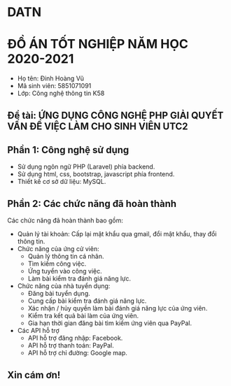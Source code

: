# DATN
# ĐỒ ÁN TỐT NGHIỆP NĂM HỌC 2020-2021
+ Họ tên: Đinh Hoàng Vũ
+ Mã sinh viên: 5851071091
+ Lớp: Công nghệ thông tin K58
## Đề tài: ỨNG DỤNG CÔNG NGHỆ PHP GIẢI QUYẾT VẤN ĐỀ VIỆC LÀM CHO SINH VIÊN UTC2
## Phần 1: Công nghệ sử dụng
- Sử dụng ngôn ngữ PHP (Laravel) phía backend.
- Sử dụng html, css, bootstrap, javascript phía frontend.
- Thiết kế cơ sở dữ liệu: MySQL.
## Phần 2: Các chức năng đã hoàn thành
Các chức năng đã hoàn thành bao gồm: 
- Quản lý tài khoản: Cấp lại mật khẩu qua gmail, đổi mật khẩu, thay đổi thông tin.
- Chức năng của ứng cử viên:
    + Quản lý thông tin cá nhân.
	+ Tìm kiếm công việc.
	+ Ứng tuyển vào công việc.
	+ Làm bài kiểm tra đánh giá năng lực.
- Chức năng của nhà tuyển dụng:
	+ Đăng bài tuyển dụng.
	+ Cung cấp bài kiểm tra đánh giá năng lực.
	+ Xác nhận / hủy quyền làm bài đánh giá năng lực của ứng viên.
	+ Kiểm tra kết quả bài làm của ứng viên.
	+ Gia hạn thời gian đăng bài tìm kiếm ứng viên qua PayPal.
- Các API hỗ trợ
	+ API hỗ trợ đăng nhập: Facebook.
	+ API hỗ trợ thanh toán: PayPal.
	+ API hỗ trợ chỉ đường: Google map.
## Xin cám ơn!
